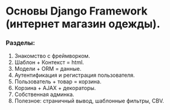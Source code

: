 # Основы Django Framework (интернет магазин одежды).
### Разделы:
1. Знакомство с фреймворком.
2. Шаблон + Контекст = html.
3. Модели + ORM = данные.
4. Аутентификация и регистрация пользователя.
5. Пользователь + товар = корзина.
6. Корзина + AJAX + декораторы.
7. Собственная админка.
8. Полезное: страничный вывод, шаблонные фильтры, CBV.
